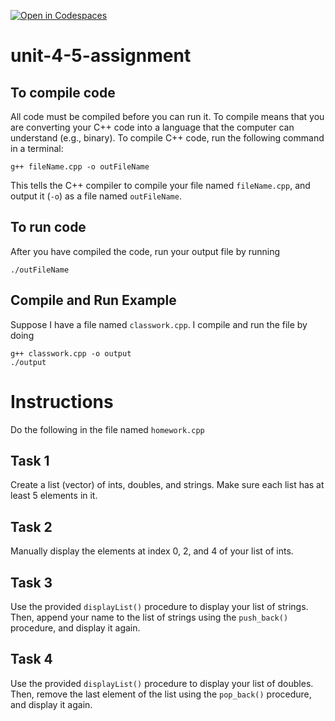 [![Open in Codespaces](https://classroom.github.com/assets/launch-codespace-2972f46106e565e64193e422d61a12cf1da4916b45550586e14ef0a7c637dd04.svg)](https://classroom.github.com/open-in-codespaces?assignment_repo_id=17650408)
# unit-4-5-assignment

## To compile code
All code must be compiled before you can run it.  To compile means that you are converting your C++ code into a language that the computer can understand (e.g., binary).  To compile C++ code, run the following command in a terminal:
```
g++ fileName.cpp -o outFileName
```
This tells the C++ compiler to compile your file named `fileName.cpp`, and output it (`-o`) as a file named `outFileName`.

## To run code
After you have compiled the code, run your output file by running
```
./outFileName
```

## Compile and Run Example
Suppose I have a file named `classwork.cpp`.  I compile and run the file by doing
```
g++ classwork.cpp -o output
./output
```

# Instructions
Do the following in the file named `homework.cpp`

## Task 1
Create a list (vector) of ints, doubles, and strings.  Make sure each list has at least 5 elements in it.

## Task 2
Manually display the elements at index 0, 2, and 4 of your list of ints.

## Task 3
Use the provided `displayList()` procedure to display your list of strings.  Then, append your name to the list of strings using the `push_back()` procedure, and display it again.

## Task 4
Use the provided `displayList()` procedure to display your list of doubles.  Then, remove the last element of the list using the `pop_back()` procedure, and display it again.

